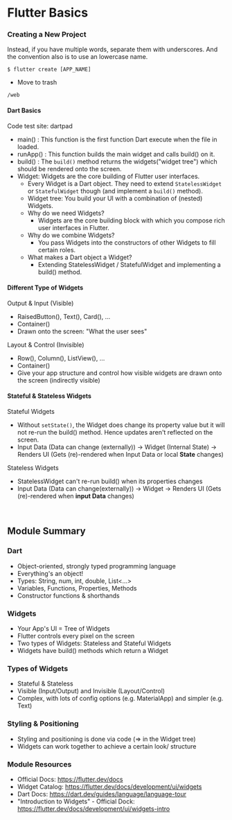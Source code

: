 # Flutter Basics

### Creating a New Project
Instead, if you have multiple words, separate them with underscores.
And the convention also is to use an lowercase name.
```
$ flutter create [APP_NAME]
```

- Move to trash
```
/web
```

#### Dart Basics
Code test site: dartpad

- main() : This function is the first function Dart execute when the file in loaded.
- runApp() : This function builds the main widget and calls build() on it.
- build() : The `build()` method returns the widgets("widget tree") which should be rendered onto the screen.
- Widget: Widgets are the core building of Flutter user interfaces.
  - Every Widget is a Dart object. They need to extend `StatelessWidget` or `StatefulWidget` though (and implement a `build()` method).
  - Widget tree: You build your UI with a combination of (nested) Widgets.
  - Why do we need Widgets?
    - Widgets are the core building block with which you compose rich user interfaces in Flutter.
  - Why do we combine Widgets?
    - You pass Widgets into the constructors of other Widgets to fill certain roles.
  - What makes a Dart object a Widget?
    - Extending StatelessWidget / StatefulWidget and implementing a build() method.


#### Different Type of Widgets

Output & Input (Visible)
- RaisedButton(), Text(), Card(), ...
- Container()
- Drawn onto the screen: "What the user sees"

Layout & Control (Invisible)
- Row(), Column(), ListView(), ...
- Container()
- Give your app structure and control how visible widgets are drawn onto the screen (indirectly visible)

#### Stateful & Stateless Widgets

Stateful Widgets
- Without `setState()`, the Widget does change its property value but it will not re-run the build() method. Hence updates aren't reflected on the screen.
- Input Data (Data can change (externally))
  -> Widget (Internal State)
  -> Renders UI (Gets (re)-rendered when Input Data or local **State** changes)

Stateless Widgets
- StatelessWidget can't re-run build() when its properties changes
- Input Data (Data can change(externally))
  -> Widget 
  -> Renders UI (Gets (re)-rendered when **input Data** changes)

<br/>

## Module Summary

### Dart
- Object-oriented, strongly typed programming language
- Everything's an object!
- Types: String, num, int, double, List<...>
- Variables, Functions, Properties, Methods
- Constructor functions & shorthands

### Widgets
- Your App's UI = Tree of Widgets
- Flutter controls every pixel on the screen
- Two types of Widgets: Stateless and Stateful Widgets
- Widgets have build() methods which return a Widget

### Types of Widgets
- Stateful & Stateless
- Visible (Input/Output) and Invisible (Layout/Control)
- Complex, with lots of config options (e.g. MaterialApp) and simpler (e.g. Text)

### Styling & Positioning
- Styling and positioning is done via code (=> in the Widget tree)
- Widgets can work together to achieve a certain look/ structure


### Module Resources
- Official Docs: https://flutter.dev/docs
- Widget Catalog: https://flutter.dev/docs/development/ui/widgets
- Dart Docs: https://dart.dev/guides/language/language-tour
- "Introduction to Widgets" - Official Dock: https://flutter.dev/docs/development/ui/widgets-intro